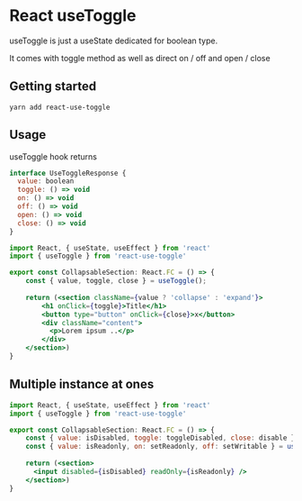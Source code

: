 # React useToggle

useToggle is just a useState dedicated for boolean type. 

It comes with toggle method as well as direct on / off and open / close 

## Getting started

```
yarn add react-use-toggle
```

## Usage
useToggle hook returns
```jsx
interface UseToggleResponse {
  value: boolean
  toggle: () => void
  on: () => void
  off: () => void
  open: () => void
  close: () => void
}
```


```jsx
import React, { useState, useEffect } from 'react'
import { useToggle } from 'react-use-toggle'

export const CollapsableSection: React.FC = () => {
    const { value, toggle, close } = useToggle();
        
    return (<section className={value ? 'collapse' : 'expand'}>
        <h1 onClick={toggle}>Title</h1>
        <button type="button" onClick={close}>x</button>
        <div className="content">
          <p>Lorem ipsum ..</p>
        </div>
    </section>)
}
```

## Multiple instance at ones

```jsx
import React, { useState, useEffect } from 'react'
import { useToggle } from 'react-use-toggle'

export const CollapsableSection: React.FC = () => {
    const { value: isDisabled, toggle: toggleDisabled, close: disable } = useToggle();
    const { value: isReadonly, on: setReadonly, off: setWritable } = useToggle();
        
    return (<section>
      <input disabled={isDisabled} readOnly={isReadonly} />
    </section>)
}
```
